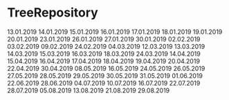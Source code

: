 # TreeRepository

13.01.2019
14.01.2019
15.01.2019
16.01.2019
17.01.2019
18.01.2019
19.01.2019
20.01.2019
23.01.2019
26.01.2019
27.01.2019
30.01.2019
02.02.2019
03.02.2019
09.02.2019
24.02.2019
04.03.2019
12.03.2019
13.03.2019
14.03.2019
15.03.2019
16.03.2019
18.03.2019
24.03.2019
14.04.2019
15.04.2019
16.04.2019
17.04.2019
18.04.2019
19.04.2019
20.04.2019
22.04.2019
30.04.2019
08.05.2019
16.05.2019
24.05.2019
26.05.2019
27.05.2019
28.05.2019
29.05.2019
30.05.2019
31.05.2019
01.06.2019
22.06.2019
28.06.2019
04.07.2019
10.07.2019
16.07.2019
22.07.2019
28.07.2019
05.08.2019
13.08.2019
21.08.2019
29.08.2019